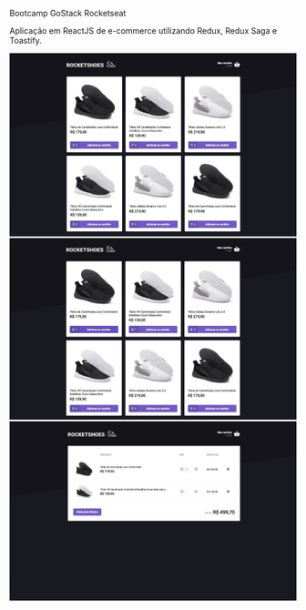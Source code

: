 Bootcamp GoStack Rocketseat

Aplicação em ReactJS de e-commerce utilizando Redux, Redux Saga e Toastify.

![](https://github.com/JosiasFurtado/reactjs-rocketshoes/blob/master/01.jpg)
![](https://github.com/JosiasFurtado/reactjs-rocketshoes/blob/master/02.jpg)
![](https://github.com/JosiasFurtado/reactjs-rocketshoes/blob/master/03.jpg)
